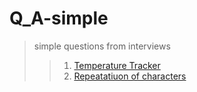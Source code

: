 # Q_A-simple
> simple questions from interviews
>>1. [Temperature Tracker](/temptracker.c)
>>1. [Repeatatiuon of characters](/repeatation.c)
